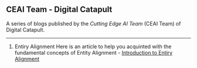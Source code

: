 ## CEAI Team - Digital Catapult

A series of blogs published by the *Cutting Edge AI Team* (CEAI Team) of Digital Catapult.

---
1. Entiry Alignment
Here is an article to help you acquinted with the fundamental concepts of Entity Alignment -
[Introduction to Entiry Alignment](Entity_Alignment-v1.0.md)
